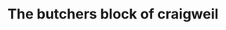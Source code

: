 ---
title: "The butchers block of craigweil"
url: /aldwick/the-butchers-block-of-craigweil/
shop: Metzgerei
---